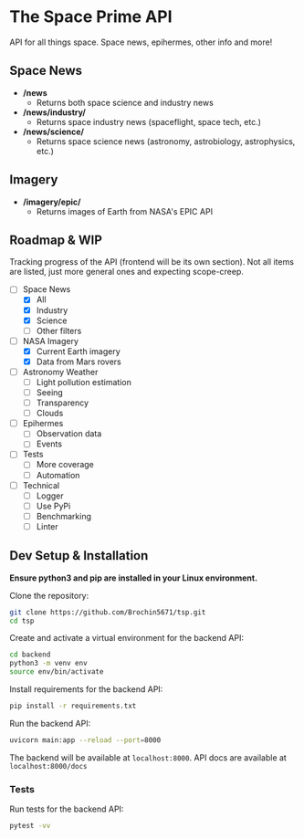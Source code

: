 # The Space Prime API

API for all things space.
Space news, epihermes, other info and more!

## Space News

- **/news**
  - Returns both space science and industry news
- **/news/industry/**
  - Returns space industry news (spaceflight, space tech, etc.)
- **/news/science/**
  - Returns space science news (astronomy, astrobiology, astrophysics, etc.)

## Imagery

- **/imagery/epic/**
  - Returns images of Earth from NASA's EPIC API

## Roadmap & WIP

Tracking progress of the API (frontend will be its own section). Not all items are listed, just more general ones and expecting scope-creep.

- [ ] Space News
  - [x] All
  - [x] Industry
  - [x] Science
  - [ ] Other filters
- [ ] NASA Imagery
  - [x] Current Earth imagery
  - [x] Data from Mars rovers
- [ ] Astronomy Weather
  - [ ] Light pollution estimation
  - [ ] Seeing
  - [ ] Transparency
  - [ ] Clouds
- [ ] Epihermes
  - [ ] Observation data
  - [ ] Events
- [ ] Tests
  - [ ] More coverage
  - [ ] Automation
- [ ] Technical
  - [ ] Logger
  - [ ] Use PyPi
  - [ ] Benchmarking
  - [ ] Linter

## Dev Setup & Installation

**Ensure python3 and pip are installed in your Linux environment.**

Clone the repository:

```bash
git clone https://github.com/Brochin5671/tsp.git
cd tsp
```

Create and activate a virtual environment for the backend API:

```bash
cd backend
python3 -m venv env
source env/bin/activate
```

Install requirements for the backend API:

```bash
pip install -r requirements.txt
```

Run the backend API:

```bash
uvicorn main:app --reload --port=8000
```

The backend will be available at `localhost:8000`.
API docs are available at `localhost:8000/docs`

### Tests

Run tests for the backend API:

```bash
pytest -vv
```
